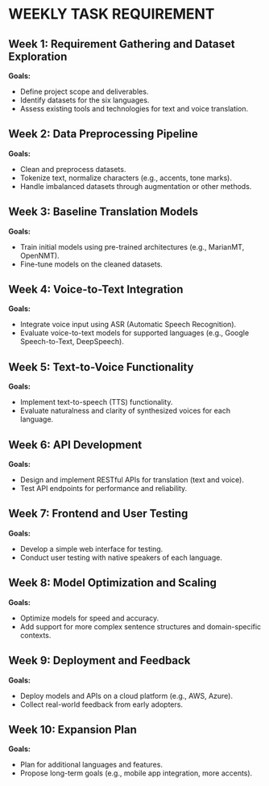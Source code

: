 # WEEKLY TASK REQUIREMENT

## **Week 1: Requirement Gathering and Dataset Exploration**
**Goals:**

- Define project scope and deliverables.
- Identify datasets for the six languages.
- Assess existing tools and technologies for text and voice translation.

## **Week 2: Data Preprocessing Pipeline**
**Goals:**

- Clean and preprocess datasets.
- Tokenize text, normalize characters (e.g., accents, tone marks).
- Handle imbalanced datasets through augmentation or other methods.

## **Week 3: Baseline Translation Models**
**Goals:**

- Train initial models using pre-trained architectures (e.g., MarianMT, OpenNMT).
- Fine-tune models on the cleaned datasets.

## **Week 4: Voice-to-Text Integration**
**Goals:**

- Integrate voice input using ASR (Automatic Speech Recognition).
- Evaluate voice-to-text models for supported languages (e.g., Google Speech-to-Text, DeepSpeech).

## **Week 5: Text-to-Voice Functionality**
**Goals:**

- Implement text-to-speech (TTS) functionality.
- Evaluate naturalness and clarity of synthesized voices for each language.

## **Week 6: API Development**
**Goals:**

- Design and implement RESTful APIs for translation (text and voice).
- Test API endpoints for performance and reliability.

## **Week 7: Frontend and User Testing**
**Goals:**

- Develop a simple web interface for testing.
- Conduct user testing with native speakers of each language.

## **Week 8: Model Optimization and Scaling**
**Goals:**

- Optimize models for speed and accuracy.
- Add support for more complex sentence structures and domain-specific contexts.

## **Week 9: Deployment and Feedback**
**Goals:**

- Deploy models and APIs on a cloud platform (e.g., AWS, Azure).
- Collect real-world feedback from early adopters.

## **Week 10: Expansion Plan**
**Goals:**

- Plan for additional languages and features.
- Propose long-term goals (e.g., mobile app integration, more accents).




